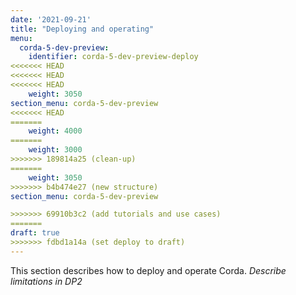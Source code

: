 ```yaml
---
date: '2021-09-21'
title: "Deploying and operating"
menu:
  corda-5-dev-preview:
    identifier: corda-5-dev-preview-deploy
<<<<<<< HEAD
<<<<<<< HEAD
<<<<<<< HEAD
    weight: 3050
section_menu: corda-5-dev-preview
<<<<<<< HEAD
=======
    weight: 4000
=======
    weight: 3000
>>>>>>> 189814a25 (clean-up)
=======
    weight: 3050
>>>>>>> b4b474e27 (new structure)
section_menu: corda-5-dev-preview

>>>>>>> 69910b3c2 (add tutorials and use cases)
=======
draft: true
>>>>>>> fdbd1a14a (set deploy to draft)
---
```

This section describes how to deploy and operate Corda.
*Describe limitations in DP2*
